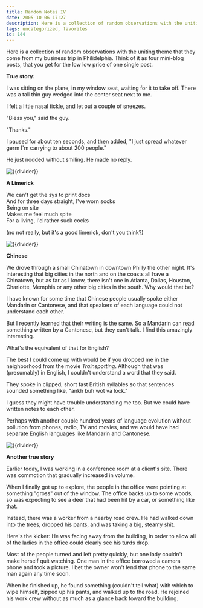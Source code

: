 ```yaml
---
title: Random Notes IV
date: 2005-10-06 17:27
description: Here is a collection of random observations with the uniting theme that they come from my business trip in Philidelphia.  Think of it as four mini-blog posts, that you get for the low low price of one single post.
tags: uncategorized, favorites
id: 144
---
```

Here is a collection of random observations with the uniting theme that they come from my business trip in Philidelphia.  Think of it as four mini-blog posts, that you get for the low low price of one single post.

**True story:**

I was sitting on the plane, in my window seat, waiting for it to take off.  There was a tall thin guy wedged into the center seat next to me.

I felt a little nasal tickle, and let out a couple of sneezes.

"Bless you," said the guy.

"Thanks."

I paused for about ten seconds, and then added, "I just spread whatever germ I'm carrying to about 200 people."

He just nodded without smiling.  He made no reply.

<p><img src="/img/greenline.gif" class="greenline" alt="{{divider}}" /></p>

**A Limerick**

We can't get the sys to print docs<br>
And for three days straight, I've worn socks<br>
Being on site<br>
Makes me feel much spite<br>
For a living, I'd rather suck cocks<br>

(no not really, but it's a good limerick, don't you think?)

<p><img src="/img/greenline.gif" class="greenline" alt="{{divider}}" /></p>

**Chinese**

We drove through a small Chinatown in downtown Philly the other night.  It's interesting that big cities in the north and on the coasts all have a Chinatown, but as far as I know, there isn't one in Atlanta, Dallas, Houston, Charlotte, Memphis or any other big cities in the south.  Why would that be?

I have known for some time that Chinese people usually spoke either Mandarin or Cantonese, and that speakers of each language could not understand each other.

But I recently learned that their writing is the same.  So a Mandarin can read something written by a Cantonese, but they can't talk.  I find this amazingly interesting.

What's the equivalent of that for English?

The best I could come up with would be if you dropped me in the neighborhood from the movie <i>Trainspotting</i>.  Although that was (presumably) in English, I couldn't understand a word that they said.  

They spoke in clipped, short fast British syllables so that sentences sounded something like, "ankh buh wot va lock."

I guess they might have trouble understanding me too.  But we could have written notes to each other.

Perhaps with another couple hundred years of language evolution without pollution from phones, radio, TV and movies, and we would have had separate English languages like Mandarin and Cantonese.

<p><img src="/img/greenline.gif" class="greenline" alt="{{divider}}" /></p>

**Another true story**

Earlier today, I was working in a conference room at a client's site.  There was commotion that gradually increased in volume.

When I finally got up to explore, the people in the office were pointing at something "gross" out of the window.  The office backs up to some woods, so was expecting to see a deer that had been hit by a car, or something like that.

Instead, there was a worker from a nearby road crew.  He had walked down into the trees, dropped his pants, and was taking a big, steamy shit.

Here's the kicker:  He was facing away from the building, in order to allow all of the ladies in the office could clearly see his turds drop.

Most of the people turned and left pretty quickly, but one lady couldn't make herself quit watching.  One man in the office borrowed a camera phone and took a picture.  I bet the owner won't lend that phone to the same man again any time soon.

When he finished up, he found something (couldn't tell what) with which to wipe himself, zipped up his pants, and walked up to the road.  He rejoined his work crew without as much as a glance back toward the building.
